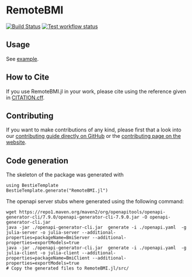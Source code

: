 # RemoteBMI

<!-- [![Stable Documentation](https://img.shields.io/badge/docs-stable-blue.svg)](https://eWaterCycle.github.io/RemoteBMI.jl/stable) -->
<!-- [![In development documentation](https://img.shields.io/badge/docs-dev-blue.svg)](https://eWaterCycle.github.io/RemoteBMI.jl/dev) -->
[![Build Status](https://github.com/eWaterCycle/RemoteBMI.jl/workflows/Julia%20test/badge.svg)](https://github.com/eWaterCycle/RemoteBMI/actions)
[![Test workflow status](https://github.com/eWaterCycle/RemoteBMI/actions/workflows/julia-test.yml/badge.svg?branch=main)](https://github.com/eWaterCycle/RemoteBMI/actions/workflows/julia-test.yml?query=branch%3Amain)
<!-- [![Docs workflow Status](https://github.com/eWaterCycle/RemoteBMI.jl/actions/workflows/Docs.yml/badge.svg?branch=main)](https://github.com/eWaterCycle/RemoteBMI.jl/actions/workflows/Docs.yml?query=branch%3Amain) -->

<!-- TODO filter on Julia component
[![Coverage](https://codecov.io/gh/eWaterCycle/RemoteBMI/branch/main/graph/badge.svg)](https://codecov.io/gh/eWaterCycle/RemoteBMI)
-->

## Usage

See [example](example/README.md).

## How to Cite

If you use RemoteBMI.jl in your work, please cite using the reference given in [CITATION.cff](https://github.com/eWaterCycle/RemoteBMI.jl/blob/main/CITATION.cff).

## Contributing

If you want to make contributions of any kind, please first that a look into our [contributing guide directly on GitHub](docs/src/90-contributing.md) or the [contributing page on the website](https://eWaterCycle.github.io/RemoteBMI.jl/dev/contributing/).

## Code generation

The skeleton of the package was generated with

```jula
using BestieTemplate
BestieTemplate.generate("RemoteBMI.jl")
```

The openapi server stubs where generated using the following command:

```shell
wget https://repo1.maven.org/maven2/org/openapitools/openapi-generator-cli/7.9.0/openapi-generator-cli-7.9.0.jar -O openapi-generator-cli.jar
java -jar ./openapi-generator-cli.jar  generate -i ./openapi.yaml  -g julia-server -o julia-server --additional-properties=packageName=BmiServer --additional-properties=exportModels=true
java -jar ./openapi-generator-cli.jar  generate -i ./openapi.yaml  -g julia-client -o julia-client --additional-properties=packageName=BmiClient --additional-properties=exportModels=true
# Copy the generated files to RemoteBMI.jl/src/
```